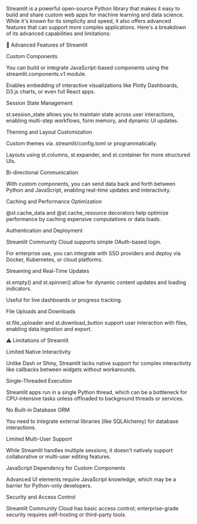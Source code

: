 Streamlit is a powerful open-source Python library that makes it easy to build and share custom web apps for machine learning and data science. While it's known for its simplicity and speed, it also offers advanced features that can support more complex applications. Here's a breakdown of its advanced capabilities and limitations: 

 

🔧 Advanced Features of Streamlit 

Custom Components 

You can build or integrate JavaScript-based components using the streamlit.components.v1 module. 

Enables embedding of interactive visualizations like Plotly Dashboards, D3.js charts, or even full React apps. 

Session State Management 

st.session_state allows you to maintain state across user interactions, enabling multi-step workflows, form memory, and dynamic UI updates. 

Theming and Layout Customization 

Custom themes via .streamlit/config.toml or programmatically. 

Layouts using st.columns, st.expander, and st.container for more structured UIs. 

Bi-directional Communication 

With custom components, you can send data back and forth between Python and JavaScript, enabling real-time updates and interactivity. 

Caching and Performance Optimization 

@st.cache_data and @st.cache_resource decorators help optimize performance by caching expensive computations or data loads. 

Authentication and Deployment 

Streamlit Community Cloud supports simple OAuth-based login. 

For enterprise use, you can integrate with SSO providers and deploy via Docker, Kubernetes, or cloud platforms. 

Streaming and Real-Time Updates 

st.empty() and st.spinner() allow for dynamic content updates and loading indicators. 

Useful for live dashboards or progress tracking. 

File Uploads and Downloads 

st.file_uploader and st.download_button support user interaction with files, enabling data ingestion and export. 

 

⚠️ Limitations of Streamlit 

Limited Native Interactivity 

Unlike Dash or Shiny, Streamlit lacks native support for complex interactivity like callbacks between widgets without workarounds. 

Single-Threaded Execution 

Streamlit apps run in a single Python thread, which can be a bottleneck for CPU-intensive tasks unless offloaded to background threads or services. 

No Built-in Database ORM 

You need to integrate external libraries (like SQLAlchemy) for database interactions. 

Limited Multi-User Support 

While Streamlit handles multiple sessions, it doesn't natively support collaborative or multi-user editing features. 

JavaScript Dependency for Custom Components 

Advanced UI elements require JavaScript knowledge, which may be a barrier for Python-only developers. 

Security and Access Control 

Streamlit Community Cloud has basic access control; enterprise-grade security requires self-hosting or third-party tools. 